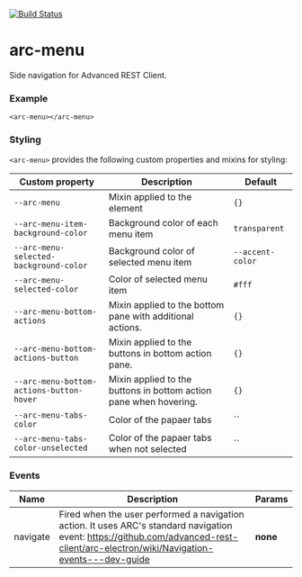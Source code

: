 [![Build Status](https://travis-ci.org/advanced-rest-client/arc-menu.svg?branch=stage)](https://travis-ci.org/advanced-rest-client/arc-menu)  

# arc-menu

Side navigation for Advanced REST Client.

### Example
```
<arc-menu></arc-menu>
```

### Styling
`<arc-menu>` provides the following custom properties and mixins for styling:

Custom property | Description | Default
----------------|-------------|----------
`--arc-menu` | Mixin applied to the element | `{}`
`--arc-menu-item-background-color` | Background color of each menu item | `transparent`
`--arc-menu-selected-background-color` | Background color of selected menu item | `--accent-color`
`--arc-menu-selected-color` | Color of selected menu item | `#fff`
`--arc-menu-bottom-actions` | Mixin applied to the bottom pane with additional actions. | `{}`
`--arc-menu-bottom-actions-button` | Mixin applied to the buttons in bottom action pane. | `{}`
`--arc-menu-bottom-actions-button-hover` | Mixin applied to the buttons in bottom action pane when hovering. | `{}`
`--arc-menu-tabs-color` | Color of the papaer tabs | ``
`--arc-menu-tabs-color-unselected` | Color of the papaer tabs when not selected | ``



### Events
| Name | Description | Params |
| --- | --- | --- |
| navigate | Fired when the user performed a navigation action.  It uses ARC's standard navigation event: https://github.com/advanced-rest-client/arc-electron/wiki/Navigation-events---dev-guide | __none__ |
